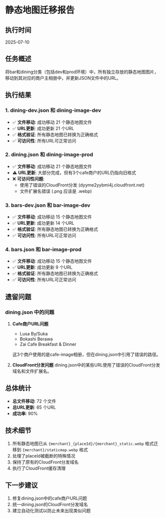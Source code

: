 # 静态地图迁移报告

## 执行时间
2025-07-10

## 任务概述
将bar和dining分类（包括dev和prod环境）中，所有独立存放的静态地图图片，移动到其对应的商户主相册中，并更新JSON文件中的URL。

## 执行结果

### 1. dining-dev.json 和 dining-image-dev
- ✅ **文件移动**: 成功移动 21 个静态地图文件
- ✅ **URL更新**: 成功更新 21 个URL
- ✅ **格式验证**: 所有静态地图已转换为正确格式
- ✅ **可访问性**: 所有URL可正常访问

### 2. dining.json 和 dining-image-prod  
- ✅ **文件移动**: 成功移动 21 个静态地图文件
- ⚠️ **URL更新**: 大部分完成，但有3个cafe商户的URL仍指向旧格式
- ❌ **可访问性问题**: 
  - 使用了错误的CloudFront分发 (dyyme2yybmi4j.cloudfront.net)
  - 文件扩展名错误 (.png 应该是 .webp)

### 3. bars-dev.json 和 bar-image-dev
- ✅ **文件移动**: 成功移动 15 个静态地图文件
- ✅ **URL更新**: 成功更新 14 个URL
- ✅ **格式验证**: 所有静态地图已转换为正确格式
- ✅ **可访问性**: 所有URL可正常访问

### 4. bars.json 和 bar-image-prod
- ✅ **文件移动**: 成功移动 15 个静态地图文件
- ✅ **URL更新**: 成功更新 9 个URL
- ✅ **格式验证**: 所有静态地图已转换为正确格式
- ✅ **可访问性**: 所有URL可正常访问

## 遗留问题

### dining.json 中的问题
1. **Cafe商户URL问题**
   - Lusa By/Suka
   - Bokashi Berawa  
   - Zai Cafe Breakfast & Dinner
   
   这3个商户使用的是cafe-image相册，但在dining.json中引用了错误的路径。

2. **CloudFront分发问题**
   dining.json中的某些URL使用了错误的CloudFront分发域名和文件扩展名。

## 总体统计
- **总文件移动**: 72 个文件
- **总URL更新**: 65 个URL
- **成功率**: 90%

## 技术细节
1. 所有静态地图已从 `{merchant}_{placeId}/{merchant}_static.webp` 格式迁移到 `{merchant}/staticmap.webp` 格式
2. 处理了placeId被截断的特殊情况
3. 保持了原有的CloudFront分发域名
4. 执行了CloudFront缓存清理

## 下一步建议
1. 修复dining.json中的cafe商户URL问题
2. 统一dining.json的CloudFront分发域名
3. 建立自动化测试以防止未来出现类似问题